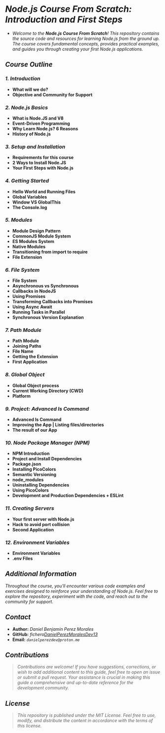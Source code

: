 <!-- Autor: Daniel Benjamin Perez Morales -->
<!-- GitHub: https://github.com/DanielPerezMoralesDev13 -->
<!-- Correo electrónico: danielperezdev@proton.me  -->
# ***Node.js Course From Scratch: Introduction and First Steps***

- *Welcome to the **Node.js Course From Scratch**! This repository contains the source code and resources for learning Node.js from the ground up. The course covers fundamental concepts, provides practical examples, and guides you through creating your first Node.js applications.*

## ***Course Outline***

### ***1. Introduction***

- **What will we do?**
- **Objective and Community for Support**

### ***2. Node.js Basics***

- **What is Node.JS and V8**
- **Event-Driven Programming**
- **Why Learn Node.js? 6 Reasons**
- **History of Node.js**

### ***3. Setup and Installation***

- **Requirements for this course**
- **2 Ways to Install Node.JS**
- **Your First Steps with Node.js**

### ***4. Getting Started***

- **Hello World and Running Files**
- **Global Variables**
- **Window VS GlobalThis**
- **The Console.log**

### ***5. Modules***

- **Module Design Pattern**
- **CommonJS Module System**
- **ES Modules System**
- **Native Modules**
- **Transitioning from import to require**
- **File Extension**

### ***6. File System***

- **File System**
- **Asynchronous vs Synchronous**
- **Callbacks in NodeJS**
- **Using Promises**
- **Transforming Callbacks into Promises**
- **Using Async Await**
- **Running Tasks in Parallel**
- **Synchronous Version Explanation**

### ***7. Path Module***

- **Path Module**
- **Joining Paths**
- **File Name**
- **Getting the Extension**
- **First Application**

### ***8. Global Object***

- **Global Object process**
- **Current Working Directory (CWD)**
- **Platform**

### ***9. Project: Advanced ls Command***

- **Advanced ls Command**
- **Improving the App | Listing files/directories**
- **The result of our App**

### ***10. Node Package Manager (NPM)***

- **NPM Introduction**
- **Project and Install Dependencies**
- **Package.json**
- **Installing PicoColors**
- **Semantic Versioning**
- **node_modules**
- **Uninstalling Dependencies**
- **Using PicoColors**
- **Development and Production Dependencies + ESLint**

### ***11. Creating Servers***

- **Your first server with Node.js**
- **Hack to avoid port collision**
- **Second Application**

### ***12. Environment Variables***

- **Environment Variables**
- **.env Files**

## ***Additional Information***

*Throughout the course, you'll encounter various code examples and exercises designed to reinforce your understanding of Node.js. Feel free to explore the repository, experiment with the code, and reach out to the community for support.*

## ***Contact***

- **Author:** *Daniel Benjamin Perez Morales*
- **GitHub:** *fichero[DanielPerezMoralesDev13](https://github.com/DanielPerezMoralesDev13 "https://github.com/DanielPerezMoralesDev13")*
- **Email:** *`danielperezdev@proton.me`*

## ***Contributions***

> *Contributions are welcome! If you have suggestions, corrections, or wish to add additional content to this guide, feel free to open an issue or submit a pull request. Your assistance is crucial in making this guide a comprehensive and up-to-date reference for the development community.*

## ***License***

> *This repository is published under the MIT License. Feel free to use, modify, and distribute the content in accordance with the terms of this license.*
